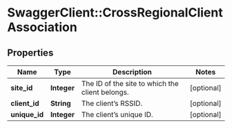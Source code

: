 # SwaggerClient::CrossRegionalClientAssociation

## Properties
Name | Type | Description | Notes
------------ | ------------- | ------------- | -------------
**site_id** | **Integer** | The ID of the site to which the client belongs. | [optional] 
**client_id** | **String** | The client’s RSSID. | [optional] 
**unique_id** | **Integer** | The client’s unique ID. | [optional] 


